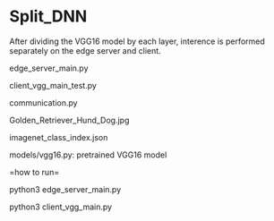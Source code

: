 # Split_DNN

After dividing the VGG16 model by each layer, interence is performed separately on the edge server and client.

edge_server_main.py

client_vgg_main_test.py 

communication.py

Golden_Retriever_Hund_Dog.jpg

imagenet_class_index.json

models/vgg16.py: pretrained VGG16 model


=how to run=

python3 edge_server_main.py

python3 client_vgg_main.py

